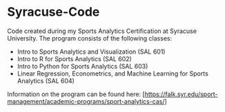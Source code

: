 # Syracuse-Code
Code created during my Sports Analytics Certification at Syracuse University. The program consists of the following classes:

- Intro to Sports Analytics and Visualization (SAL 601)
- Intro to R for Sports Analytics (SAL 602)
- Intro to Python for Sports Analytics (SAL 603)
- Linear Regression, Econometrics, and Machine Learning for Sports Analytics (SAL 604) 

Information on the program can be found here: [https://falk.syr.edu/sport-management/academic-programs/sport-analytics-cas/]
